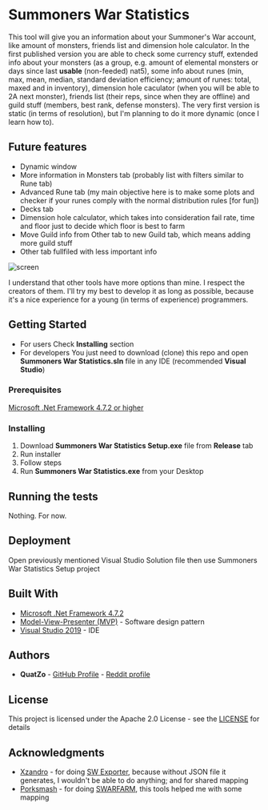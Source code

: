 # Summoners War Statistics

This tool will give you an information about your Summoner's War account, like amount of monsters, friends list and dimension hole calculator. In the first published version you are able to check some currency stuff, extended info about your monsters (as a group, e.g. amount of elemental monsters or days since last **usable** (non-feeded) nat5), some info about runes (min, max, mean, median, standard deviation efficiency; amount of runes: total, maxed and in inventory), dimension hole caculator (when you will be able to 2A next monster), friends list (their reps, since when they are offline) and guild stuff (members, best rank, defense monsters). The very first version is static (in terms of resolution), but I'm planning to do it more dynamic (once I learn how to).

## Future features
* Dynamic window
* More information in Monsters tab (probably list with filters similar to Rune tab)
* Advanced Rune tab (my main objective here is to make some plots and checker if your runes comply with the normal distribution rules [for fun])
* Decks tab
* Dimension hole calculator, which takes into consideration fail rate, time and floor just to decide which floor is best to farm
* Move Guild info from Other tab to new Guild tab, which means adding more guild stuff
* Other tab fullfiled with less important info

![screen]

[screen]: https://i.imgur.com/dh2sD3n.png

I understand that other tools have more options than mine. I respect the creators of them. I'll try my best to develop it as long as possible, because it's a nice experience for a young (in terms of experience) programmers.

## Getting Started
* For users
Check **Installing** section
* For developers
You just need to download (clone) this repo and open **Summoners War Statistics.sln** file in any IDE (recommended **Visual Studio**)

### Prerequisites

[Microsoft .Net Framework 4.7.2 or higher](https://dotnet.microsoft.com/download/dotnet-framework)

### Installing

1. Download **Summoners War Statistics Setup.exe** file from **Release** tab
2. Run installer
3. Follow steps
4. Run **Summoners War Statistics.exe** from your Desktop

## Running the tests

Nothing. For now.

## Deployment

Open previously mentioned Visual Studio Solution file then use Summoners War Statistics Setup project

## Built With

* [Microsoft .Net Framework 4.7.2](https://dotnet.microsoft.com/download/dotnet-framework)
* [Model-View-Presenter (MVP)](https://en.wikipedia.org/wiki/Model%E2%80%93view%E2%80%93presenter) - Software design pattern
* [Visual Studio 2019](https://visualstudio.microsoft.com/pl) - IDE

## Authors

* **QuatZo** - [GitHub Profile](https://github.com/QuatZo) - [Reddit profile](http://reddit.com/u/quatzo)

## License

This project is licensed under the Apache 2.0 License - see the [LICENSE](https://choosealicense.com/licenses/apache-2.0/) for details

## Acknowledgments

* [Xzandro](https://github.com/Xzandro/) - for doing [SW Exporter](https://github.com/Xzandro/), because without JSON file it generates, I wouldn't be able to do anything; and for shared mapping
* [Porksmash](https://github.com/PeteAndersen) - for doing [SWARFARM](https://github.com/PeteAndersen/swarfarm), this tools helped me with some mapping
